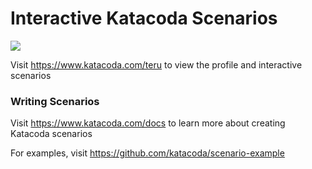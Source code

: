 # Interactive Katacoda Scenarios

[![](http://shields.katacoda.com/katacoda/teru/count.svg)](https://www.katacoda.com/teru "Get your profile on Katacoda.com")

Visit https://www.katacoda.com/teru to view the profile and interactive scenarios

### Writing Scenarios
Visit https://www.katacoda.com/docs to learn more about creating Katacoda scenarios

For examples, visit https://github.com/katacoda/scenario-example
